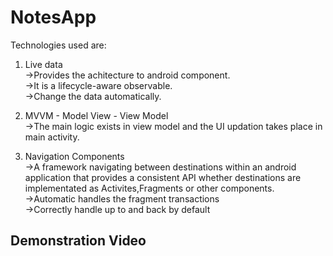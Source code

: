 # NotesApp
Technologies used are:
1. Live data <br>
    ->Provides the achitecture to android component.
    <br>
    ->It is a lifecycle-aware observable.
    <br>
    ->Change the data automatically.

2. MVVM - Model View - View Model <br>
    ->The main logic exists in view model and the UI updation takes place in main activity.
3. Navigation Components <br>
    ->A framework navigating between destinations within an android application that provides a consistent API whether destinations are 
    implementated as Activites,Fragments or other components. <br>
    ->Automatic handles the fragment transactions <br>
    ->Correctly handle up to and back by default <br>

## Demonstration Video
